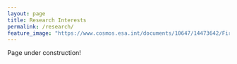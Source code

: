 ```yaml
---
layout: page
title: Research Interests
permalink: /research/
feature_image: "https://www.cosmos.esa.int/documents/10647/14473642/First_Images_Spiral_Galaxy_IC_342_full.jpg"
---
```


Page under construction!